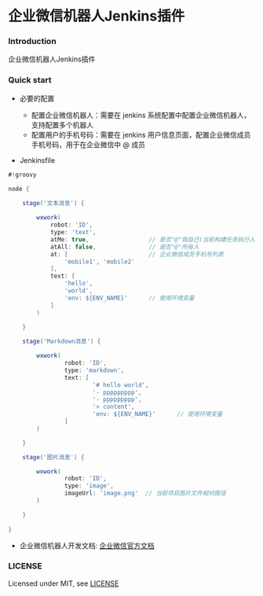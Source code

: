 # 企业微信机器人Jenkins插件

### Introduction

企业微信机器人Jenkins插件

### Quick start
- 必要的配置
    - 配置企业微信机器人：需要在 jenkins 系统配置中配置企业微信机器人，支持配置多个机器人
    - 配置用户的手机号码：需要在 jenkins 用户信息页面，配置企业微信成员手机号码，用于在企业微信中 @ 成员

- Jenkinsfile

```groovy
#!groovy

node {

    stage('文本消息') {
        
        wxwork(
            robot: 'ID',
            type: 'text', 
            atMe: true,                 // 是否"@"我自己(当前构建任务执行人)
            atAll: false,               // 是否"@"所有人
            at: [                       // 企业微信成员手机号列表
                'mobile1', 'mobile2'
            ],
            text: [
                'hello',
                'world',
                'env: ${ENV_NAME}'      // 使用环境变量
            ]
        )
        
    }

    stage('Markdown消息') {

        wxwork(
                robot: 'ID',
                type: 'markdown',
                text: [
                        '# hello world',
                        '- ppppppppp',
                        '- ppppppppp',
                        '> content',
                        'env: ${ENV_NAME}'      // 使用环境变量
                ]
        )

    }

    stage('图片消息') {

        wxwork(
                robot: 'ID',
                type: 'image',
                imageUrl: 'image.png'  // 当前项目图片文件相对路径
        )

    }
    
}
```

- 企业微信机器人开发文档: [企业微信官方文档](https://developer.work.weixin.qq.com/document/path/91770?version=4.0.8.6027&platform=win)

### LICENSE

Licensed under MIT, see [LICENSE](LICENSE)

